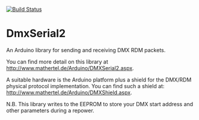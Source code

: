 [![Build Status](https://travis-ci.org/mathertel/DmxSerial2.svg?branch=master)](https://travis-ci.org/mathertel/DmxSerial2)

DmxSerial2
==========

An Arduino library for sending and receiving DMX RDM packets.

You can find more detail on this library at http://www.mathertel.de/Arduino/DMXSerial2.aspx.

A suitable hardware is the Arduino platform plus a shield for the DMX/RDM physical protocol implementation.
You can find such a shield at: http://www.mathertel.de/Arduino/DMXShield.aspx.

N.B. This library writes to the EEPROM to store your DMX start address and other parameters during a repower.
